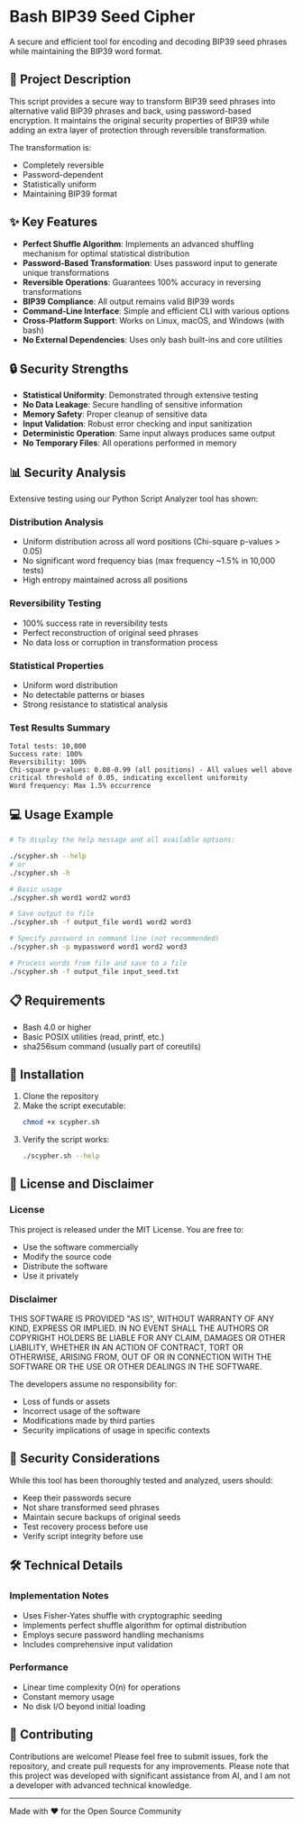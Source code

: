 # Bash BIP39 Seed Cipher

A secure and efficient tool for encoding and decoding BIP39 seed phrases while maintaining the BIP39 word format.

## 📝 Project Description

This script provides a secure way to transform BIP39 seed phrases into alternative valid BIP39 phrases and back, using password-based encryption. It maintains the original security properties of BIP39 while adding an extra layer of protection through reversible transformation.

The transformation is:
* Completely reversible
* Password-dependent
* Statistically uniform
* Maintaining BIP39 format

## ✨ Key Features

* **Perfect Shuffle Algorithm**: Implements an advanced shuffling mechanism for optimal statistical distribution
* **Password-Based Transformation**: Uses password input to generate unique transformations
* **Reversible Operations**: Guarantees 100% accuracy in reversing transformations
* **BIP39 Compliance**: All output remains valid BIP39 words
* **Command-Line Interface**: Simple and efficient CLI with various options
* **Cross-Platform Support**: Works on Linux, macOS, and Windows (with bash)
* **No External Dependencies**: Uses only bash built-ins and core utilities

## 🔒 Security Strengths

* **Statistical Uniformity**: Demonstrated through extensive testing
* **No Data Leakage**: Secure handling of sensitive information
* **Memory Safety**: Proper cleanup of sensitive data
* **Input Validation**: Robust error checking and input sanitization
* **Deterministic Operation**: Same input always produces same output
* **No Temporary Files**: All operations performed in memory

## 📊 Security Analysis

Extensive testing using our Python Script Analyzer tool has shown:

### Distribution Analysis
* Uniform distribution across all word positions (Chi-square p-values > 0.05)
* No significant word frequency bias (max frequency ~1.5% in 10,000 tests)
* High entropy maintained across all positions

### Reversibility Testing
* 100% success rate in reversibility tests
* Perfect reconstruction of original seed phrases
* No data loss or corruption in transformation process

### Statistical Properties
* Uniform word distribution
* No detectable patterns or biases
* Strong resistance to statistical analysis

### Test Results Summary
```
Total tests: 10,000
Success rate: 100%
Reversibility: 100%
Chi-square p-values: 0.08-0.99 (all positions) - All values well above critical threshold of 0.05, indicating excellent uniformity
Word frequency: Max 1.5% occurrence
```

## 💻 Usage Example

```bash
# To display the help message and all available options:

./scypher.sh --help
# or
./scypher.sh -h

# Basic usage
./scypher.sh word1 word2 word3

# Save output to file
./scypher.sh -f output_file word1 word2 word3

# Specify password in command line (not recommended)
./scypher.sh -p mypassword word1 word2 word3

# Process words from file and save to a file
./scypher.sh -f output_file input_seed.txt
```

## 📋 Requirements

* Bash 4.0 or higher
* Basic POSIX utilities (read, printf, etc.)
* sha256sum command (usually part of coreutils)

## 🚀 Installation

1. Clone the repository
2. Make the script executable:
   ```bash
   chmod +x scypher.sh
   ```
3. Verify the script works:
   ```bash
   ./scypher.sh --help
   ```

## 📜 License and Disclaimer

### License
This project is released under the MIT License. You are free to:
* Use the software commercially
* Modify the source code
* Distribute the software
* Use it privately

### Disclaimer
THIS SOFTWARE IS PROVIDED "AS IS", WITHOUT WARRANTY OF ANY KIND, EXPRESS OR IMPLIED. IN NO EVENT SHALL THE AUTHORS OR COPYRIGHT HOLDERS BE LIABLE FOR ANY CLAIM, DAMAGES OR OTHER LIABILITY, WHETHER IN AN ACTION OF CONTRACT, TORT OR OTHERWISE, ARISING FROM, OUT OF OR IN CONNECTION WITH THE SOFTWARE OR THE USE OR OTHER DEALINGS IN THE SOFTWARE.

The developers assume no responsibility for:
* Loss of funds or assets
* Incorrect usage of the software
* Modifications made by third parties
* Security implications of usage in specific contexts

## 🔐 Security Considerations

While this tool has been thoroughly tested and analyzed, users should:
* Keep their passwords secure
* Not share transformed seed phrases
* Maintain secure backups of original seeds
* Test recovery process before use
* Verify script integrity before use

## 🛠 Technical Details

### Implementation Notes
* Uses Fisher-Yates shuffle with cryptographic seeding
* Implements perfect shuffle algorithm for optimal distribution
* Employs secure password handling mechanisms
* Includes comprehensive input validation

### Performance
* Linear time complexity O(n) for operations
* Constant memory usage
* No disk I/O beyond initial loading

## 🤝 Contributing

Contributions are welcome! Please feel free to submit issues, fork the repository, and create pull requests for any improvements. Please note that this project was developed with significant assistance from AI, and I am not a developer with advanced technical knowledge.

---
Made with ❤️ for the Open Source Community
